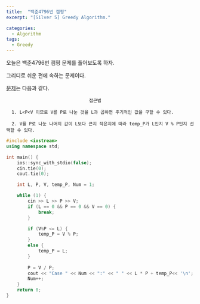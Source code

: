 ```yaml
---
title:  "백준4796번 캠핑"
excerpt: "[Silver 5] Greedy Algorithm."

categories:
  - Algorithm
tags:
  - Greedy
---
```

오늘은 백준4796번 캠핑 문제를 풀어보도록 하자.

그리디로 쉬운 편에 속하는 문제이다.

[문제](https://www.acmicpc.net/problem/4796)는 다음과 같다.


                                   접근법

      1. L<P<V 이므로 V를 P로 나눈 것을 L과 곱하면 주기적인 값을 구할 수 있다.

      2. V를 P로 나눈 나머지 값이 L보다 큰지 작은지에 따라 temp_P가 L인지 V % P인지 선택할 수 있다.

```c++
#include <iostream>
using namespace std;

int main() {
	ios::sync_with_stdio(false);
	cin.tie(0);
	cout.tie(0);

	int L, P, V, temp_P, Num = 1;

	while (1) {
		cin >> L >> P >> V;
		if (L == 0 && P == 0 && V == 0) {
			break;
		}

		if (V%P <= L) {
			temp_P = V % P;
		}
		else {
			temp_P = L;
		}
		
		P = V / P;
		cout << "Case " << Num << ":" << " " << L * P + temp_P<< '\n';
		Num++;
	}
	return 0;
}
```
